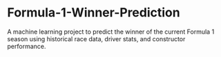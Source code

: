 # Formula-1-Winner-Prediction
A machine learning project to predict the winner of the current Formula 1 season using historical race data, driver stats, and constructor performance.
